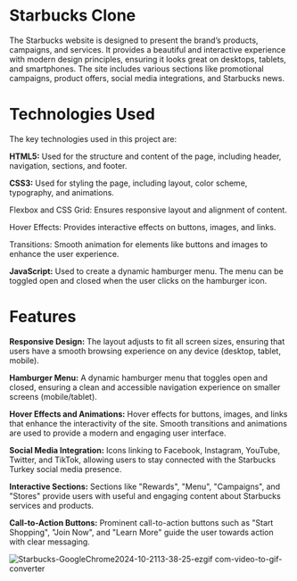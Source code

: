 # Starbucks Clone 

The Starbucks website is designed to present the brand’s products, campaigns, and services. It provides a beautiful and interactive experience with modern design principles, ensuring it looks great on desktops, tablets, and smartphones. The site includes various sections like promotional campaigns, product offers, social media integrations, and Starbucks news.

# Technologies Used

The key technologies used in this project are:

**HTML5:** Used for the structure and content of the page, including header, navigation, sections, and footer.

**CSS3:** Used for styling the page, including layout, color scheme, typography, and animations.

Flexbox and CSS Grid: Ensures responsive layout and alignment of content.

Hover Effects: Provides interactive effects on buttons, images, and links.

Transitions: Smooth animation for elements like buttons and images to enhance the user experience.

**JavaScript​:** Used to create a dynamic hamburger menu. The menu can be toggled open and closed when the user clicks on the hamburger icon.

# Features

**Responsive Design:** The layout adjusts to fit all screen sizes, ensuring that users have a smooth browsing experience on any device (desktop, tablet, mobile).

**Hamburger Menu:** A dynamic hamburger menu that toggles open and closed, ensuring a clean and accessible navigation experience on smaller screens (mobile/tablet).

**Hover Effects and Animations:** Hover effects for buttons, images, and links that enhance the interactivity of the site. Smooth transitions and animations are used to provide a modern and engaging user interface.

**Social Media Integration:** Icons linking to Facebook, Instagram, YouTube, Twitter, and TikTok, allowing users to stay connected with the Starbucks Turkey social media presence.

**Interactive Sections:** Sections like "Rewards", "Menu", "Campaigns", and "Stores" provide users with useful and engaging content about Starbucks services and products.

**Call-to-Action Buttons:** Prominent call-to-action buttons such as "Start Shopping", "Join Now", and "Learn More" guide the user towards action with clear messaging.

![Starbucks-GoogleChrome2024-10-2113-38-25-ezgif com-video-to-gif-converter](https://github.com/user-attachments/assets/b041c78c-035e-4c74-b11e-172013086f84)

